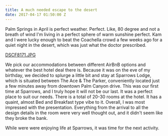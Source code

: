 ```yaml
---
title: A much needed escape to the desert
date: 2017-04-17 01:50:00 Z
---
```


Palm Springs in April is perfect weather. Perfect. Like, 80 degree and not a breath of wind I'm living in a perfect sphere of warm sunshine perfect. Kam and I were lucky enough to beat the Coachella crowd a few weeks ago for a quiet night in the desert, which was just what the doctor prescribed.

[DSCF8171.JPG](/uploads/DSCF8171.JPG)

We pick our accommodations between different AirBnB options and whatever the best hotel deal there is. Because it was on the eve of my birthday, we decided to splurge a little bit and stay at Sparrows Lodge, which is situated between The Ace & The Parker, conveniently located just a few minutes away from downtown Palm Canyon drive. This was our first time at Sparrows, and I truly hope it will not be our last. It was a perfect place to suit our needs. There is a total of 20-30 rooms at the hotel. It has a quaint, almost Bed and Breakfast type vibe to it. Overall, I was most impressed with the presentation. Everything from the arrival to all the design details in the room were very well thought out, and it didn't seem like they broke the bank. 

While were were enjoying life at Sparrows, it was time for the next activity.


